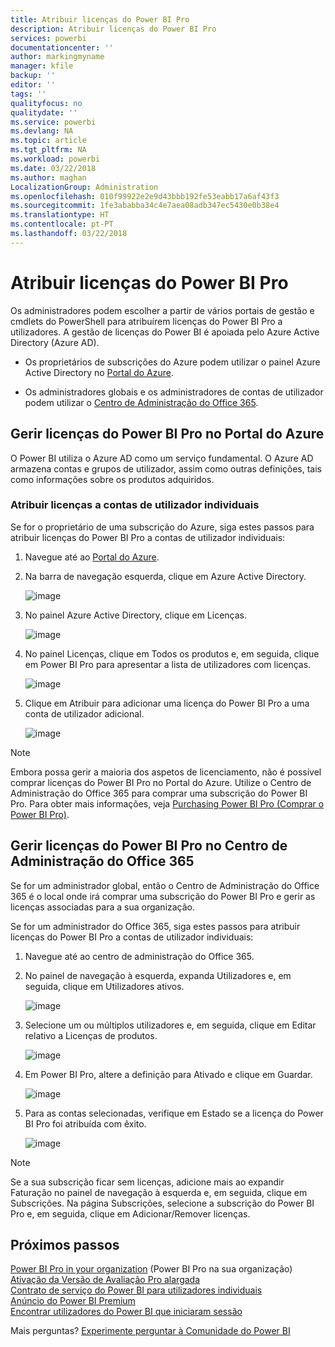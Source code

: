 ```yaml
---
title: Atribuir licenças do Power BI Pro
description: Atribuir licenças do Power BI Pro
services: powerbi
documentationcenter: ''
author: markingmyname
manager: kfile
backup: ''
editor: ''
tags: ''
qualityfocus: no
qualitydate: ''
ms.service: powerbi
ms.devlang: NA
ms.topic: article
ms.tgt_pltfrm: NA
ms.workload: powerbi
ms.date: 03/22/2018
ms.author: maghan
LocalizationGroup: Administration
ms.openlocfilehash: 010f99922e2e9d43bbb192fe53eabb17a6af43f3
ms.sourcegitcommit: 1fe3ababba34c4e7aea08adb347ec5430e0b38e4
ms.translationtype: HT
ms.contentlocale: pt-PT
ms.lasthandoff: 03/22/2018
---
```

# <a name="assigning-power-bi-pro-licenses"></a>Atribuir licenças do Power BI Pro

Os administradores podem escolher a partir de vários portais de gestão e cmdlets do PowerShell para atribuírem licenças do Power BI Pro a utilizadores. A gestão de licenças do Power BI é apoiada pelo Azure Active Directory (Azure AD).

* Os proprietários de subscrições do Azure podem utilizar o painel Azure Active Directory no [Portal do Azure](https://ms.portal.azure.com/#@microsoft.onmicrosoft.com/dashboard/private/39bc3cf7-31a4-43f6-954c-f2d69ca2f0). 

* Os administradores globais e os administradores de contas de utilizador podem utilizar o [Centro de Administração do Office 365](https://portal.office.com/AdminPortal/Home#/homepage).

## <a name="managing-power-bi-pro-licenses-in-the-azure-portal"></a>Gerir licenças do Power BI Pro no Portal do Azure

O Power BI utiliza o Azure AD como um serviço fundamental. O Azure AD armazena contas e grupos de utilizador, assim como outras definições, tais como informações sobre os produtos adquiridos.

### <a name="assigning-licenses-to-individual-user-accounts"></a>Atribuir licenças a contas de utilizador individuais

Se for o proprietário de uma subscrição do Azure, siga estes passos para atribuir licenças do Power BI Pro a contas de utilizador individuais:

1. Navegue até ao [Portal do Azure](https://ms.portal.azure.com/#@microsoft.onmicrosoft.com/dashboard/private/39bc3cf7-31a4-43f6-954c-f2d69ca2f0). 

2. Na barra de navegação esquerda, clique em Azure Active Directory.

    ![image](media/service-assigning-power-bi-pro-licenses/service-assigning-power-bi-pro-licenses-01.png)

3. No painel Azure Active Directory, clique em Licenças.

    ![image](media/service-assigning-power-bi-pro-licenses/service-assigning-power-bi-pro-licenses-02.png)

4. No painel Licenças, clique em Todos os produtos e, em seguida, clique em Power BI Pro para apresentar a lista de utilizadores com licenças.

    ![image](media/service-assigning-power-bi-pro-licenses/service-assigning-power-bi-pro-licenses-03.png)

5. Clique em Atribuir para adicionar uma licença do Power BI Pro a uma conta de utilizador adicional.

    ![image](media/service-assigning-power-bi-pro-licenses/service-assigning-power-bi-pro-licenses-04.png)

> [!NOTE]
> Embora possa gerir a maioria dos aspetos de licenciamento, não é possível comprar licenças do Power BI Pro no Portal do Azure. Utilize o Centro de Administração do Office 365 para comprar uma subscrição do Power BI Pro. Para obter mais informações, veja [Purchasing Power BI Pro (Comprar o Power BI Pro)](https://docs.microsoft.com/en-us/power-bi/service-admin-purchasing-power-bi-pro).
>

## <a name="managing-power-bi-pro-licenses-in-the-office-365-admin-center"></a>Gerir licenças do Power BI Pro no Centro de Administração do Office 365

Se for um administrador global, então o Centro de Administração do Office 365 é o local onde irá comprar uma subscrição do Power BI Pro e gerir as licenças associadas para a sua organização.

Se for um administrador do Office 365, siga estes passos para atribuir licenças do Power BI Pro a contas de utilizador individuais:

1. Navegue até ao centro de administração do Office 365.

2. No painel de navegação à esquerda, expanda Utilizadores e, em seguida, clique em Utilizadores ativos.

    ![image](media/service-assigning-power-bi-pro-licenses/service-assigning-power-bi-pro-licenses-05.png)

3. Selecione um ou múltiplos utilizadores e, em seguida, clique em Editar relativo a Licenças de produtos.

    ![image](media/service-assigning-power-bi-pro-licenses/service-assigning-power-bi-pro-licenses-06.png)

4. Em Power BI Pro, altere a definição para Ativado e clique em Guardar.

    ![image](media/service-assigning-power-bi-pro-licenses/service-assigning-power-bi-pro-licenses-07.png)

5. Para as contas selecionadas, verifique em Estado se a licença do Power BI Pro foi atribuída com êxito.

    ![image](media/service-assigning-power-bi-pro-licenses/service-assigning-power-bi-pro-licenses-08.png)

> [!NOTE]
> Se a sua subscrição ficar sem licenças, adicione mais ao expandir Faturação no painel de navegação à esquerda e, em seguida, clique em Subscrições. Na página Subscrições, selecione a subscrição do Power BI Pro e, em seguida, clique em Adicionar/Remover licenças.
>

## <a name="next-steps"></a>Próximos passos
[Power BI Pro in your organization](service-admin-power-bi-pro-in-your-organization.md) (Power BI Pro na sua organização)
</br>
[Ativação da Versão de Avaliação Pro alargada](service-extended-pro-trial.md)
</br>
[Contrato de serviço do Power BI para utilizadores individuais](https://powerbi.microsoft.com/terms-of-service/)
</br>
[Anúncio do Power BI Premium](https://aka.ms/pbipremium-announcement)
</br>
[Encontrar utilizadores do Power BI que iniciaram sessão](service-admin-access-usage.md)

Mais perguntas? [Experimente perguntar à Comunidade do Power BI](https://community.powerbi.com/)